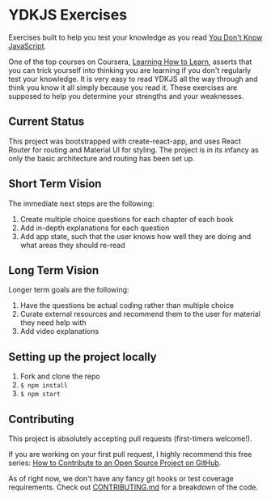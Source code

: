 # YDKJS Exercises

Exercises built to help you test your knowledge as you read [You Don't Know JavaScript](https://github.com/getify/You-Dont-Know-JS).

One of the top courses on Coursera, [Learning How to Learn](https://www.coursera.org/learn/learning-how-to-learn), asserts that you can trick yourself into thinking you are learning if you don't regularly test your knowledge. It is very easy to read YDKJS all the way through and think you know it all simply because you read it. These exercises are supposed to help you determine your strengths and your weaknesses.

## Current Status

This project was bootstrapped with create-react-app, and uses React Router for routing and Material UI for styling. The project is in its infancy as only the basic architecture and routing has been set up.

## Short Term Vision

The immediate next steps are the following:

1. Create multiple choice questions for each chapter of each book
2. Add in-depth explanations for each question
3. Add app state, such that the user knows how well they are doing and what areas they should re-read

## Long Term Vision

Longer term goals are the following:

1. Have the questions be actual coding rather than multiple choice
2. Curate external resources and recommend them to the user for material they need help with
3. Add video explanations

## Setting up the project locally

1. Fork and clone the repo
2. `$ npm install`
3. `$ npm start`

## Contributing

This project is absolutely accepting pull requests (first-timers welcome!).

If you are working on your first pull request, I highly recommend this free series: [How to Contribute to an Open Source Project on GitHub](https://egghead.io/series/how-to-contribute-to-an-open-source-project-on-github).

As of right now, we don't have any fancy git hooks or test coverage requirements. Check out [CONTRIBUTING.md](CONTRIBUTING.md) for a breakdown of the code.
